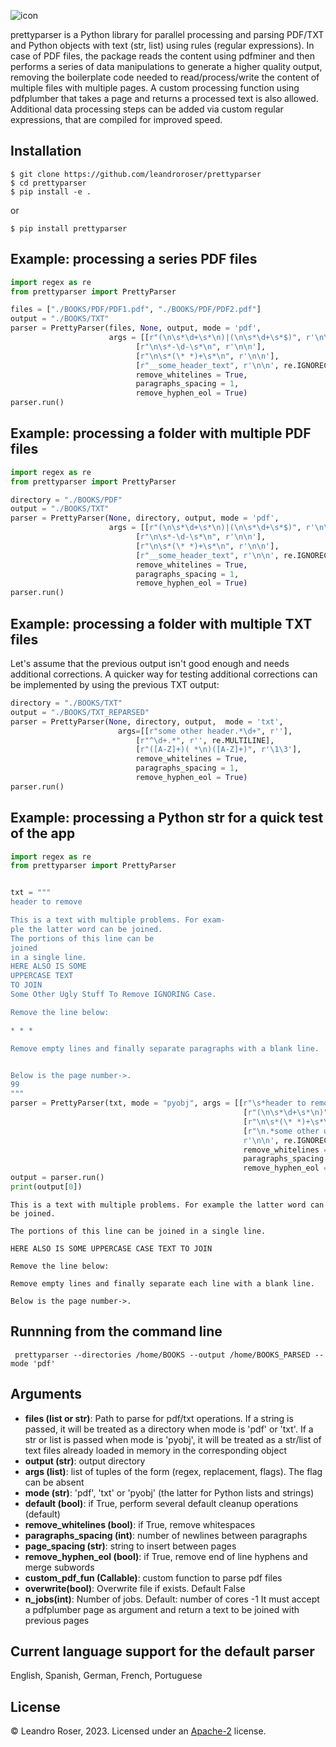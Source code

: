 
![icon](https://user-images.githubusercontent.com/10769732/140857203-e0580717-52c3-4cdd-affc-00ad5bf0a526.png)



prettyparser is a Python library for parallel processing and parsing PDF/TXT and Python objects with text (str, list) using rules (regular expressions). 
In case of PDF files, the package reads the content using pdfminer and then performs a series of
data manipulations to generate a higher quality output, removing the boilerplate code needed to read/process/write the content of multiple files with multiple pages. A custom processing function using pdfplumber that takes a page and returns a processed text is also allowed. Additional data processing steps can be added via custom regular expressions, that are compiled for improved speed.


## Installation

```
$ git clone https://github.com/leandroroser/prettyparser
$ cd prettyparser
$ pip install -e .
```

or

```
$ pip install prettyparser
```


## Example: processing a series PDF files


```Python
import regex as re
from prettyparser import PrettyParser

files = ["./BOOKS/PDF/PDF1.pdf", "./BOOKS/PDF/PDF2.pdf"]
output = "./BOOKS/TXT"
parser = PrettyParser(files, None, output, mode = 'pdf',
                      args = [[r"(\n\s*\d+\s*\n)|(\n\s*\d+\s*$)", r'\n\n'],
                            [r"\n\s*-\d-\s*\n", r'\n\n'], 
                            [r"\n\s*(\* *)+\s*\n", r'\n\n'],
                            [r"__some_header_text", r'\n\n', re.IGNORECASE]],
                            remove_whitelines = True,
                            paragraphs_spacing = 1,
                            remove_hyphen_eol = True)
parser.run()
```


## Example: processing a folder with multiple PDF files


```Python
import regex as re
from prettyparser import PrettyParser

directory = "./BOOKS/PDF"
output = "./BOOKS/TXT"
parser = PrettyParser(None, directory, output, mode = 'pdf',
                      args = [[r"(\n\s*\d+\s*\n)|(\n\s*\d+\s*$)", r'\n\n'],
                            [r"\n\s*-\d-\s*\n", r'\n\n'], 
                            [r"\n\s*(\* *)+\s*\n", r'\n\n'],
                            [r"__some_header_text", r'\n\n', re.IGNORECASE]],
                            remove_whitelines = True,
                            paragraphs_spacing = 1,
                            remove_hyphen_eol = True)
parser.run()
```

## Example: processing a folder with multiple TXT files
Let's assume that the previous output isn't good enough and needs additional corrections. 
A quicker way for testing additional corrections can be implemented by using the previous TXT output:

```Python
directory = "./BOOKS/TXT"
output = "./BOOKS/TXT_REPARSED"
parser = PrettyParser(None, directory, output,  mode = 'txt', 
                        args=[[r"some other header.*\d+", r''],
                            [r"^\d+.*", r'', re.MULTILINE], 
                            [r"([A-Z]+)( *\n)([A-Z]+)", r'\1\3'],
                            remove_whitelines = True,
                            paragraphs_spacing = 1,
                            remove_hyphen_eol = True)
parser.run()
```

## Example: processing a Python str for a quick test of the app

```Python
import regex as re
from prettyparser import PrettyParser


txt = """
header to remove

This is a text with multiple problems. For exam-
ple the latter word can be joined. 
The portions of this line can be
joined
in a single line.
HERE ALSO IS SOME
UPPERCASE TEXT
TO JOIN
Some Other Ugly Stuff To Remove IGNORING Case. 

Remove the line below:

* * * 

Remove empty lines and finally separate paragraphs with a blank line.


Below is the page number->.
99
"""
parser = PrettyParser(txt, mode = "pyobj", args = [[r"\s*header to remove\s*\n",r""],
                                                    [r"(\n\s*\d+\s*\n)", r'\n\n'],
                                                    [r"\n\s*(\* *)+\s*\n", r'\n\n'],
                                                    [r"\n.*some other ugly stuff.*", 
                                                    r'\n\n', re.IGNORECASE]],
                                                    remove_whitelines = True,
                                                    paragraphs_spacing = 1,
                                                    remove_hyphen_eol = True)
output = parser.run()
print(output[0])
```

```
This is a text with multiple problems. For example the latter word can be joined.

The portions of this line can be joined in a single line.

HERE ALSO IS SOME UPPERCASE CASE TEXT TO JOIN

Remove the line below: 

Remove empty lines and finally separate each line with a blank line.

Below is the page number->.
```

## Runnning from the command line

```
 prettyparser --directories /home/BOOKS --output /home/BOOKS_PARSED --mode 'pdf'
```



Arguments
---------
- **files (list or str)**: Path to parse for pdf/txt operations. If a string is passed, it will be treated as a directory when mode is 'pdf' or 'txt'. If a str or list is passed when mode is 'pyobj', it will be treated as a str/list of text files already loaded in memory in the corresponding object
- **output (str)**: output directory
- **args (list)**: list of tuples of the form (regex, replacement, flags). The flag can be absent
- **mode (str)**: 'pdf', 'txt' or 'pyobj' (the latter for Python lists and strings)
- **default (bool)**: if True, perform several default cleanup operations (default)
- **remove_whitelines (bool)**: if True, remove whitespaces
- **paragraphs_spacing (int)**: number of newlines between paragraphs
- **page_spacing (str)**: string to insert between pages
- **remove_hyphen_eol (bool)**: if True, remove end of line hyphens and merge subwords
- **custom_pdf_fun (Callable)**: custom function to parse pdf files
- **overwrite(bool)**: Overwrite file if exists. Default False
- **n_jobs(int)**: Number of jobs. Default: number of cores -1
  It must accept a pdfplumber page as argument and return a text to be joined with previous pages

Current language support for the default parser
------------------------------------------------
English, Spanish, German, French, Portuguese

License
-------
© Leandro Roser, 2023. Licensed under an [Apache-2](https://github.com/leandroroser/prettyparser/blob/main/LICENSE.txt) license.



